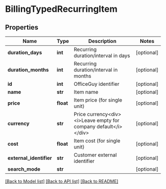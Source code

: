 # BillingTypedRecurringItem

## Properties
Name | Type | Description | Notes
------------ | ------------- | ------------- | -------------
**duration_days** | **int** | Recurring duration/interval in days | [optional] 
**duration_months** | **int** | Recurring duration/interval in months | [optional] 
**id** | **int** | OfficeGuy identifier | [optional] 
**name** | **str** | Item name | [optional] 
**price** | **float** | Item price (for single unit) | [optional] 
**currency** | **str** | Price currency&lt;div&gt;&lt;i&gt;Leave empty for company default&lt;/i&gt;&lt;/div&gt; | [optional] 
**cost** | **float** | Item cost (for single unit) | [optional] 
**external_identifier** | **str** | Customer external identifier | [optional] 
**search_mode** | **str** |  | [optional] 

[[Back to Model list]](../README.md#documentation-for-models) [[Back to API list]](../README.md#documentation-for-api-endpoints) [[Back to README]](../README.md)


